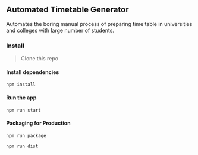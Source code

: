## Automated Timetable Generator

Automates the boring manual process of preparing time table in universities and colleges with large number of students.

### Install

> Clone this repo

#### Install dependencies

```
npm install
```

#### Run the app

```
npm run start
```

#### Packaging for Production

```
npm run package
```
```
npm run dist
```
